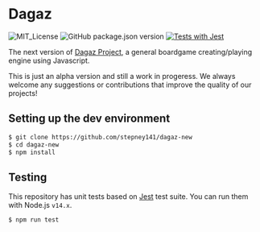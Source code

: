 # Dagaz

<!--
![](./logo_transparent.png)
-->

![MIT_License](https://img.shields.io/github/license/stepney141/dagaz-new?color=blue)
![GitHub package.json version](https://img.shields.io/github/package-json/v/stepney141/dagaz-new?color=brightgreen)
[![Tests with Jest](https://github.com/stepney141/dagaz-new/actions/workflows/coverage.yml/badge.svg)](https://github.com/stepney141/dagaz-new/actions/workflows/coverage.yml)

The next version of [Dagaz Project](https://github.com/GlukKazan/Dagaz), a general boardgame creating/playing engine using Javascript.

This is just an alpha version and still a work in progeress. We always welcome any suggestions or contributions that improve the quality of our projects!

## Setting up the dev environment

```bash
$ git clone https://github.com/stepney141/dagaz-new
$ cd dagaz-new
$ npm install
```

## Testing

This repository has unit tests based on [Jest](https://jestjs.io/) test suite. You can run them with Node.js `v14.x`.

```bash
$ npm run test
```
